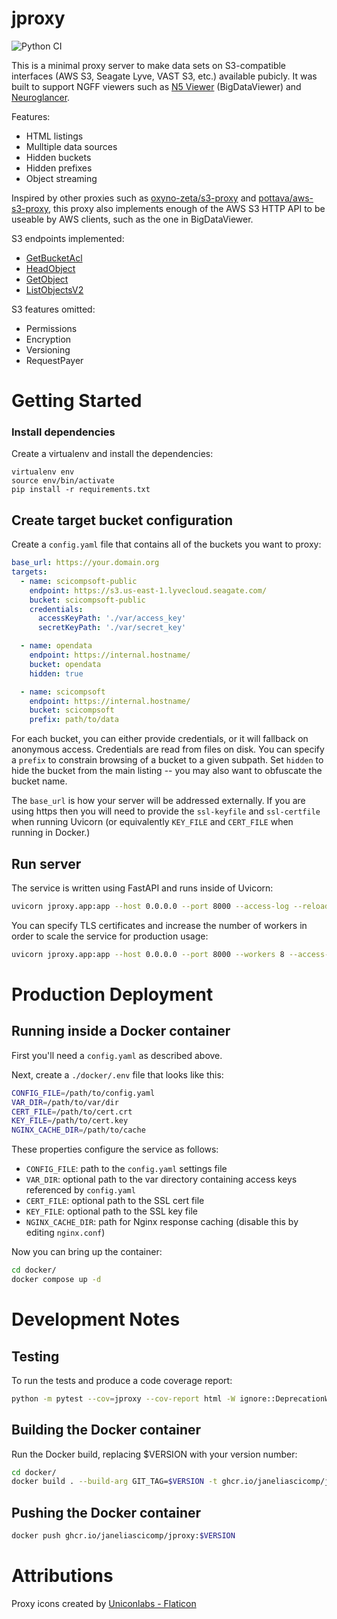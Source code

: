 # jproxy

![Python CI](https://github.com/JaneliaSciComp/jproxy/actions/workflows/python-ci.yml/badge.svg)

This is a minimal proxy server to make data sets on S3-compatible interfaces (AWS S3, Seagate Lyve, VAST S3, etc.) available pubicly. It was built to support NGFF viewers such as [N5 Viewer](https://github.com/saalfeldlab/n5-viewer) (BigDataViewer) and [Neuroglancer](https://github.com/google/neuroglancer).

Features:
* HTML listings
* Mulltiple data sources
* Hidden buckets
* Hidden prefixes
* Object streaming

Inspired by other proxies such as [oxyno-zeta/s3-proxy](https://github.com/oxyno-zeta/s3-proxy) and [pottava/aws-s3-proxy](https://github.com/pottava/aws-s3-proxy), this proxy also implements enough of the AWS S3 HTTP API to be useable by AWS clients, such as the one in BigDataViewer.

S3 endpoints implemented:
* [GetBucketAcl](https://docs.aws.amazon.com/AmazonS3/latest/API/API_GetBucketAcl.html)
* [HeadObject](https://docs.aws.amazon.com/AmazonS3/latest/API/API_HeadObject.html)
* [GetObject](https://docs.aws.amazon.com/AmazonS3/latest/API/API_GetObject.html)
* [ListObjectsV2](https://docs.aws.amazon.com/AmazonS3/latest/API/API_ListObjectsV2.html)

S3 features omitted:
* Permissions
* Encryption
* Versioning
* RequestPayer

# Getting Started

### Install dependencies

Create a virtualenv and install the dependencies:

    virtualenv env
    source env/bin/activate
    pip install -r requirements.txt

## Create target bucket configuration

Create a `config.yaml` file that contains all of the buckets you want to proxy:

```yaml
base_url: https://your.domain.org
targets:
  - name: scicompsoft-public
    endpoint: https://s3.us-east-1.lyvecloud.seagate.com/
    bucket: scicompsoft-public
    credentials:
      accessKeyPath: './var/access_key'
      secretKeyPath: './var/secret_key'

  - name: opendata
    endpoint: https://internal.hostname/
    bucket: opendata
    hidden: true

  - name: scicompsoft
    endpoint: https://internal.hostname/
    bucket: scicompsoft
    prefix: path/to/data
```

For each bucket, you can either provide credentials, or it will fallback on anonymous access. Credentials are read from files on disk. You can specify a `prefix` to constrain browsing of a bucket to a given subpath. Set `hidden` to hide the bucket from the main listing -- you may also want to obfuscate the bucket name.

The `base_url` is how your server will be addressed externally. If you are using https then you will need to provide the `ssl-keyfile` and `ssl-certfile` when running Uvicorn (or equivalently `KEY_FILE` and `CERT_FILE` when running in Docker.)

## Run server

The service is written using FastAPI and runs inside of Uvicorn:

```bash
uvicorn jproxy.app:app --host 0.0.0.0 --port 8000 --access-log --reload
```

You can specify TLS certificates and increase the number of workers in order to scale the service for production usage:

```bash
uvicorn jproxy.app:app --host 0.0.0.0 --port 8000 --workers 8 --access-log --ssl-keyfile /opt/tls/cert.key --ssl-certfile /opt/tls/cert.crt
```

# Production Deployment

## Running inside a Docker container

First you'll need a `config.yaml` as described above.

Next, create a `./docker/.env` file that looks like this:

```bash
CONFIG_FILE=/path/to/config.yaml
VAR_DIR=/path/to/var/dir
CERT_FILE=/path/to/cert.crt
KEY_FILE=/path/to/cert.key
NGINX_CACHE_DIR=/path/to/cache
```

These properties configure the service as follows:
* `CONFIG_FILE`: path to the `config.yaml` settings file
* `VAR_DIR`: optional path to the var directory containing access keys referenced by `config.yaml`
* `CERT_FILE`: optional path to the SSL cert file
* `KEY_FILE`: optional path to the SSL key file
* `NGINX_CACHE_DIR`: path for Nginx response caching (disable this by editing `nginx.conf`)

Now you can bring up the container:

```bash
cd docker/
docker compose up -d
```

# Development Notes

## Testing

To run the tests and produce a code coverage report:

```bash
python -m pytest --cov=jproxy --cov-report html -W ignore::DeprecationWarning
```

## Building the Docker container

Run the Docker build, replacing $VERSION with your version number:

```bash
cd docker/
docker build . --build-arg GIT_TAG=$VERSION -t ghcr.io/janeliascicomp/jproxy:$VERSION
```

## Pushing the Docker container

```bash
docker push ghcr.io/janeliascicomp/jproxy:$VERSION
```

# Attributions

Proxy icons created by <a href="https://www.flaticon.com/free-icons/proxy" title="proxy icons">Uniconlabs - Flaticon</a>
